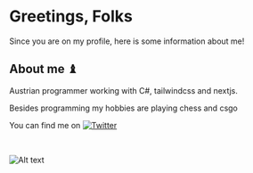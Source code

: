 <h1>Greetings, Folks </h1>
Since you are on my profile, here is some information about me!

<h2>About me ♝ </h2>

Austrian programmer working with C#, tailwindcss and nextjs.

Besides programming my hobbies are playing chess and csgo

You can find me on [![Twitter][1.2]][1]

[1.2]: http://i.imgur.com/wWzX9uB.png 
[1]: https://twitter.com/5headDeku
<br>


<!---
YEPDEKU/YEPDEKU is a ✨ special ✨ repository because its `README.md` (this file) appears on your GitHub profile.
You can click the Preview link to take a look at your changes.
--->
![Alt text](https://spotify-recently-played-readme.vercel.app/api?user=besseralsmati&unique={true|1|on|yes}) 
